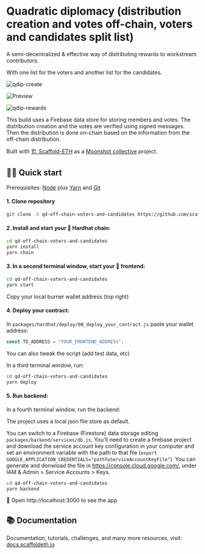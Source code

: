 # Quadratic diplomacy (distribution creation and votes off-chain, voters and candidates split list)

A semi-decentralized & effective way of distributing rewards to workstream contributors.

With one list for the voters and another list for the candidates.

![qdip-create](https://user-images.githubusercontent.com/466652/139717035-12cfc65a-7234-40f7-a8c9-5722337201c0.png)

![Preview](preview.png)

![qdip-rewards](https://user-images.githubusercontent.com/466652/139717062-bf07094a-844b-40d4-a2bd-b21cbb48c6a5.png)

This build uses a Firebase data store for storing members and votes. The distribution creation and the votes are verified using signed messages. Then the distribution is done on-chain based on the information from the off-chain distribution.

Built with [🏗 Scaffold-ETH](https://github.com/austintgriffith/scaffold-eth) as a [Moonshot collective](https://moonshotcollective.space/) project.

## 🏄‍♂️ Quick start

Prerequisites: [Node](https://nodejs.org/en/download/) plus [Yarn](https://classic.yarnpkg.com/en/docs/install/) and [Git](https://git-scm.com/downloads)

#### 1. Clone repository

```bash
git clone -b qd-off-chain-voters-and-candidates https://github.com/scaffold-eth/scaffold-eth.git qd-off-chain-voters-and-candidates
```

#### 2. Install and start your 👷‍ Hardhat chain:

```bash
cd qd-off-chain-voters-and-candidates
yarn install
yarn chain
```

#### 3. In a second terminal window, start your 📱 frontend:

```bash
cd qd-off-chain-voters-and-candidates
yarn start
```

Copy your local burner wallet address (top right)

#### 4. Deploy your contract:

In `packages/hardhat/deploy/00_deploy_your_contract.js` paste your wallet address:

```js
const TO_ADDRESS = "YOUR_FRONTEND_ADDRESS";
```

You can also tweak the script (add test data, etc)

In a third terminal window, run:

```bash
cd qd-off-chain-voters-and-candidates
yarn deploy
```

#### 5. Run backend:

In a fourth terminal window, run the backend:

The project uses a local json file store as default.

You can switch to a Firebase (Firestore) data storage editing `packages/backend/services/db.js`. You'll need to create a firebase project and download the service account key configuration in your computer and set an environment variable with the path to that file (`export GOOGLE_APPLICATION_CREDENTIALS="pathToServiceAccountKeyFile"`). You can generate and donwload the file in https://console.cloud.google.com/, under IAM & Admin > Service Accounts > Keys.

```bash
cd qd-off-chain-voters-and-candidates
yarn backend
```

📱 Open http://localhost:3000 to see the app

## 📚 Documentation

Documentation, tutorials, challenges, and many more resources, visit: [docs.scaffoldeth.io](https://docs.scaffoldeth.io)
